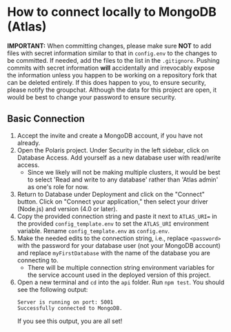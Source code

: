 # How to connect locally to MongoDB (Atlas)
**IMPORTANT:** When committing changes, please make sure **NOT** to add files with secret information similar to that in `config.env` to the changes to be committed. If needed, add the files to the list in the `.gitignore`. Pushing commits with secret information **will** accidentally and irrevocably expose the information unless you happen to be working on a repository fork that can be deleted entirely. If this does happen to you, to ensure security, please notify the groupchat. Although the data for this project are open, it would be best to change your password to ensure security. 

## Basic Connection
1. Accept the invite and create a MongoDB account, if you have not already.
2. Open the Polaris project. Under Security in the left sidebar, click on Database Access. Add yourself as a new database user with read/write access.
    - Since we likely will not be making multiple clusters, it would be best to select 'Read and write to any database' rather than 'Atlas admin' as one's role for now. 
3. Return to Database under Deployment and click on the "Connect" button. Click on "Connect your application," then select your driver (Node.js) and version (4.0 or later).
4. Copy the provided connection string and paste it next to `ATLAS_URI=` in the provided `config_template.env` to set the `ATLAS_URI` environment variable. Rename `config_template.env` as `config.env`.
5. Make the needed edits to the connection string, i.e., replace `<password>` with the password for your database user (not your MongoDB account) and replace `myFirstDatabase` with the name of the database you are connecting to.
    - There will be multiple connection string environment variables for the service account used in the deployed version of this project.
6. Open a new terminal and `cd` into the `api` folder. Run `npm test`. You should see the following output:
    ```
    Server is running on port: 5001
    Successfully connected to MongoDB.
    ```
    If you see this output, you are all set!